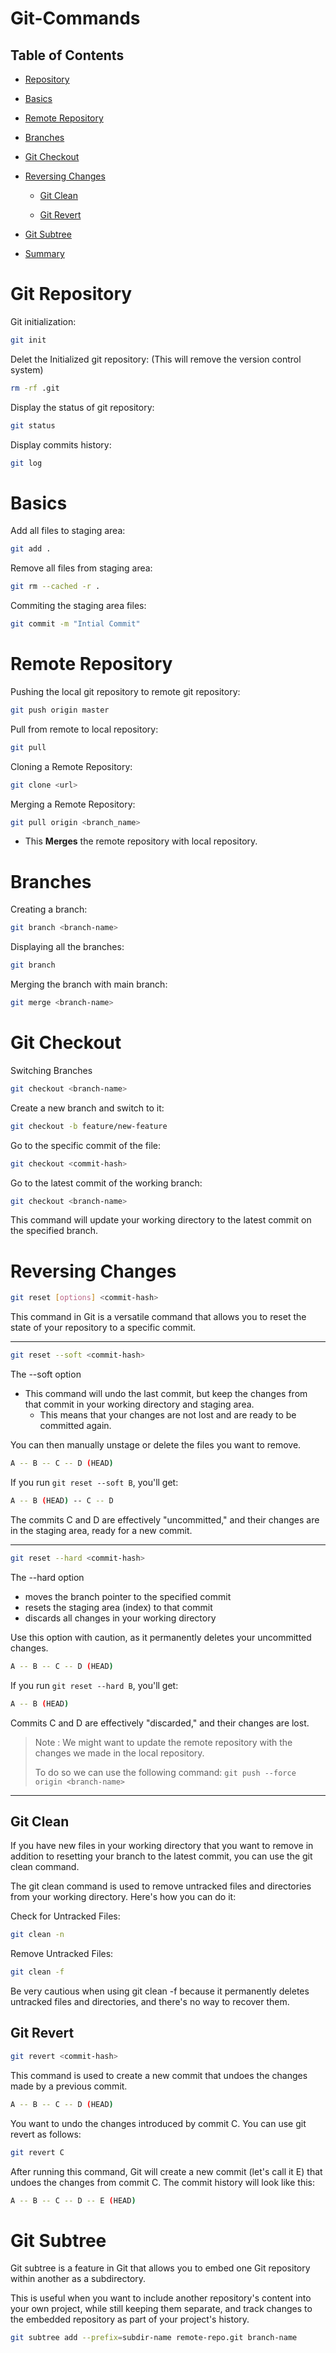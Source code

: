 # Git-Commands

## Table of Contents

- [Repository](#git-repository)

- [Basics](#basics)

- [Remote Repository](#remote-repository)

- [Branches](#branches)

- [Git Checkout](#git-checkout)

- [Reversing Changes](#reversing-changes)

  - [Git Clean](#git-clean)

  - [Git Revert](#git-revert)

- [Git Subtree](#git-subtree)

- [Summary](#summary)

# Git Repository

Git initialization:

```sh
git init
```

Delet the Initialized git repository: (This will remove the version control system)

```sh
rm -rf .git
```

Display the status of git repository:

```sh
git status
```

Display commits history:

```sh
git log
```

# Basics

Add all files to staging area:

```sh
git add .
```

Remove all files from staging area:

```sh
git rm --cached -r .
```

Commiting the staging area files:

```sh
git commit -m "Intial Commit"
```

# Remote Repository

Pushing the local git repository to remote git repository:

```sh
git push origin master
```

Pull from remote to local repository:

```sh
git pull
```

Cloning a Remote Repository:

```sh
git clone <url>
```

Merging a Remote Repository:

```sh
git pull origin <branch_name>

```

- This **Merges** the remote repository with local repository.

# Branches

Creating a branch:

```sh
git branch <branch-name>
```

Displaying all the branches:

```sh
git branch
```

Merging the branch with main branch:

```sh
git merge <branch-name>
```

# Git Checkout

Switching Branches

```sh
git checkout <branch-name>
```

Create a new branch and switch to it:

```sh
git checkout -b feature/new-feature

```

Go to the specific commit of the file:

```sh
git checkout <commit-hash>
```

Go to the latest commit of the working branch:

```sh
git checkout <branch-name>
```

This command will update your working directory to the latest commit on the specified branch.

# Reversing Changes

```sh
git reset [options] <commit-hash>
```

This command in Git is a versatile command that allows you to reset the state of your repository to a specific commit.

---

```sh
git reset --soft <commit-hash>
```

The --soft option

- This command will undo the last commit, but keep the changes from that commit in your working directory and staging area.
  - This means that your changes are not lost and are ready to be committed again.

You can then manually unstage or delete the files you want to remove.

```sh
A -- B -- C -- D (HEAD)
```

If you run `git reset --soft B`, you'll get:

```sh
A -- B (HEAD) -- C -- D
```

The commits C and D are effectively "uncommitted," and their changes are in the staging area, ready for a new commit.

---

```sh
git reset --hard <commit-hash>

```

The --hard option

- moves the branch pointer to the specified commit
- resets the staging area (index) to that commit
- discards all changes in your working directory

Use this option with caution, as it permanently deletes your uncommitted changes.

```sh
A -- B -- C -- D (HEAD)
```

If you run `git reset --hard B`, you'll get:

```sh
A -- B (HEAD)
```

Commits C and D are effectively "discarded," and their changes are lost.

> Note : We might want to update the remote repository with the changes we made in the local repository.
>
> To do so we can use the following command:
> `git push --force origin <branch-name>`

---

## Git Clean

If you have new files in your working directory that you want to remove in addition to resetting your branch to the latest commit, you can use the git clean command.

The git clean command is used to remove untracked files and directories from your working directory. Here's how you can do it:

Check for Untracked Files:

```sh
git clean -n

```

Remove Untracked Files:

```sh
git clean -f

```

Be very cautious when using git clean -f because it permanently deletes untracked files and directories, and there's no way to recover them.

## Git Revert

```sh
git revert <commit-hash>
```

This command is used to create a new commit that undoes the changes made by a previous commit.

```sh
A -- B -- C -- D (HEAD)
```

You want to undo the changes introduced by commit C. You can use git revert as follows:

```sh
git revert C

```

After running this command, Git will create a new commit (let's call it E) that undoes the changes from commit C. The commit history will look like this:

```sh
A -- B -- C -- D -- E (HEAD)
```

# Git Subtree

Git subtree is a feature in Git that allows you to embed one Git repository within another as a subdirectory.

This is useful when you want to include another repository's content into your own project, while still keeping them separate, and track changes to the embedded repository as part of your project's history.

```sh
git subtree add --prefix=subdir-name remote-repo.git branch-name
```
